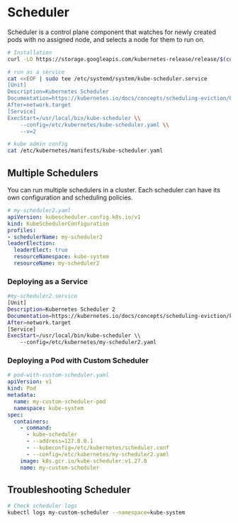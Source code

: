 # Scheduler
Scheduler is a control plane component that watches for newly created pods with no assigned node, and selects a node for them to run on.

```sh
# Installation
curl -LO https://storage.googleapis.com/kubernetes-release/release/$(curl -s https://storage.googleapis.com/kubernetes-release/release/stable.txt)/bin/linux/amd64/kube-scheduler
```

```sh
# run as a service
cat <<EOF | sudo tee /etc/systemd/system/kube-scheduler.service
[Unit]
Description=Kubernetes Scheduler
Documentation=https://kubernetes.io/docs/concepts/scheduling-eviction/kube-scheduler/
After=network.target
[Service]
ExecStart=/usr/local/bin/kube-scheduler \\
    --config=/etc/kubernetes/kube-scheduler.yaml \\
    --v=2
```

```sh
# kube admin config
cat /etc/kubernetes/manifests/kube-scheduler.yaml
```

## Multiple Schedulers

You can run multiple schedulers in a cluster. Each scheduler can have its own configuration and scheduling policies.


```yaml
# my-scheduler2.yaml
apiVersion: kubescheduler.config.k8s.io/v1
kind: KubeSchedulerConfiguration
profiles:
- schedulerName: my-scheduler2
leaderElection:
  leaderElect: true
  resourceNamespace: kube-system
  resourceName: my-scheduler2
```

### Deploying as a Service
```sh
#my-scheduler2.service
[Unit]
Description=Kubernetes Scheduler 2
Documentation=https://kubernetes.io/docs/concepts/scheduling-eviction/kube-scheduler/
After=network.target
[Service]
ExecStart=/usr/local/bin/kube-scheduler \\
    --config=/etc/kubernetes/my-scheduler2.yaml
```

### Deploying a Pod with Custom Scheduler
```yaml
# pod-with-custom-scheduler.yaml
apiVersion: v1
kind: Pod
metadata:
  name: my-custom-scheduler-pod
  namespace: kube-system
spec:
  containers:
    - command:
      - kube-scheduler
      - --address=127.0.0.1
      - --kubeconfig=/etc/kubernetes/scheduler.conf
      - --config=/etc/kubernetes/my-scheduler2.yaml
    image: k8s.gcr.io/kube-scheduler:v1.27.0
    name: my-custom-scheduler

```

## Troubleshooting Scheduler
```sh
# Check scheduler logs
kubectl logs my-custom-scheduler --namespace=kube-system